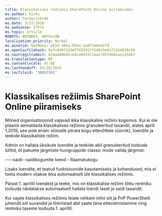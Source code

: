 ```yaml
---
title: Klassikalises režiimis SharePoint Online piiramiseks
ms.author: kirks
author: Techwriter40
ms.date: 3/27/2018
ms.audience: ITPro
ms.topic: article
ROBOTS: NOINDEX, NOFOLLOW
localization_priority: Normal
ms.assetid: 6e99da1c-e61d-40ba-855e-1a8f346e42fd
ms.openlocfilehash: 6a7c0497243ef7425917f54815e61f1244838c54
ms.sourcegitcommit: b14aa00b42ce4ca9d7dc3aa1fd57e66eae115447
ms.translationtype: MT
ms.contentlocale: et-EE
ms.lasthandoff: 03/28/2019
ms.locfileid: "30953341"
---
```

# <a name="restrict-sharepoint-online-to-classic-mode"></a>Klassikalises režiimis SharePoint Online piiramiseks

Mõned organisatsioonid vajavad ikka klassikaline režiimi kogemus. Kui ei ole plaanis eemaldada klassikalises režiimis granuleeritud tasandil, alates aprill 1,2019, see pole enam võimalik piirata kogu ettevõttele (üürnik), loendite ja teekide klassikaliste režiim.

Admin on hallata üksikute loendite ja teekide abil granuleeritud loobuda lülitid, et pakume järgmiste huvigruppide classic mode valida järgmist:

----saidi--saidikogumite loend - Raamatukogu

Lisaks loendite, et teatud funktsioonide kasutamiseks ja kohandused, mis ei toeta modern viiakse ikka automaatselt üle klassikalises režiimis.

Pärast 1. aprillil loendeid ja teeke, mis on klassikalise režiimi tõttu rentniku loobuda näidatakse automaatselt hallata loendi taset ja saidi tasandil.

Kui vajate klassikalises režiimis leiate rohkem infot siit ja PnP PowerShelli juhendit siit suvandid ja tööriistad abil saate täna ettevalmistamine ning rentniku taseme loobuda 1. aprillil.
